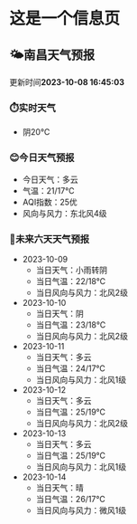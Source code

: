 # 这是一个信息页 
## 🌤️**南昌**天气预报
更新时间**2023-10-08 16:45:03**
### ⏱️实时天气
- 阴20℃
### 😊今日天气预报
- 今日天气：多云
- 气温：21/17℃
- AQI指数：25优
- 风向与风力：东北风4级
### 🤩未来六天天气预报
- 2023-10-09
  - 当日天气：小雨转阴
  - 当日气温：22/18℃
  - 当日风向与风力：北风2级
- 2023-10-10
  - 当日天气：阴
  - 当日气温：23/18℃
  - 当日风向与风力：北风2级
- 2023-10-11
  - 当日天气：多云
  - 当日气温：24/17℃
  - 当日风向与风力：北风1级
- 2023-10-12
  - 当日天气：多云
  - 当日气温：25/19℃
  - 当日风向与风力：北风2级
- 2023-10-13
  - 当日天气：多云
  - 当日气温：25/19℃
  - 当日风向与风力：北风1级
- 2023-10-14
  - 当日天气：晴
  - 当日气温：26/17℃
  - 当日风向与风力：微风1级

